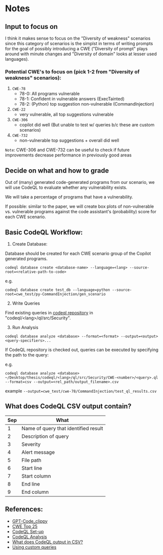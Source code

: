 # Notes
## Input to focus on
I think it makes sense to focus on the "Diversity of weakness" scenarios since this category of scenarios is the simplst in terms of writing prompts for the goal of possibly introducing a CWE ("Diversity of prompt" plays around with minute changes and "Diversity of domain" looks at lesser used languages).

### Potential CWE's to focus on (pick 1-2 from "Diversity of weakness" scenarios):
1. `CWE-78`
    - 78-0: All programs vulnerable
    - 78-1: Confident in vulnerable answers (ExecTainted)
    - 78-2: (Python) top suggestion non-vulnerable (CommandInjection)
2. `CWE-22`
    - very vulnerable, all top suggestions vulnerable
3. `CWE-306`
    - copilot did well (But unable to test w/ queries b/c these are custom scenarios)
4. `CWE-732`
    - non-vulnerable top suggestions + overall did well

`Note`: CWE-306 and CWE-732 can be useful to check if future improvements decrease performance in previously good areas


## Decide on what and how to grade
Out of (many) generated code-generated programs from our scenario, we will use CodeQL to evaluate whether any vulnerability exists. 

We will take a percentage of programs that have a vulnerability.

If possible: similar to the paper, we will create box plots of non-vulnerable vs. vulnerable programs against the code assistant's (probability) score for each CWE scenario.

## Basic CodeQL Workflow:

1. Create Database:

Database should be created for each CWE scenario group of the Copilot generated programs.

```
codeql database create <database-name> --language=<lang> --source-root=<relative-path-to-code>
```
e.g. 
```
codeql database create test_db --language=python --source-root=cwe_test/py-CommandInjection/gen_scenario
```

2. Write Queries

Find existing queries in [codeql repository](https://github.com/github/codeql) in "codeql/\<lang\>/ql/src/Security".

3. Run Analysis
```
codeql database analyze <database> --format=<format> --output=<output> <query-specifiers>...
```

If CodeQL repository is checked out, queries can be executed by specifying the path to the query:

e.g.
```
codeql database analyze <database> ~/Desktop/thesis/codeql/<lang>/ql/src/Security/CWE-<number>/<query>.ql --format=csv --output=<rel_path/output_filename>.csv 
```

example `--output=cwe_test/cwe-78/CommandInjection/test_ql_results.csv`

## What does CodeQL CSV output contain?

| Sep    | What |
|--------|------|
| 1      | Name of query that identified result |
| 2      | Description of query |
| 3      | Severity |
| 4      | Alert message |
| 5      | File path |
| 6      | Start line |
| 7      | Start column |
| 8      | End line |
| 9      | End column |



## References:
- [GPT-Code_clippy](https://github.com/CodedotAl/gpt-code-clippy)
- [CWE Top 25](https://cwe.mitre.org/data/definitions/1425.html)
- [CodeQL Set-up](https://docs.github.com/en/code-security/codeql-cli/getting-started-with-the-codeql-cli/preparing-your-code-for-codeql-analysis)
- [CodeQL Analysis](https://docs.github.com/en/code-security/codeql-cli/getting-started-with-the-codeql-cli/analyzing-your-code-with-codeql-queries)
- [What does CodeQL output in CSV?](https://docs.github.com/en/code-security/codeql-cli/getting-started-with-the-codeql-cli/analyzing-your-code-with-codeql-queries#results) 
- [Using custom queries](https://docs.github.com/en/code-security/codeql-cli/using-the-advanced-functionality-of-the-codeql-cli/using-custom-queries-with-the-codeql-cli)
